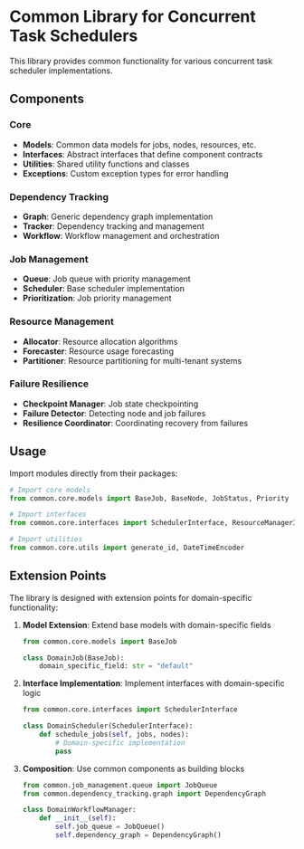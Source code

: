 # Common Library for Concurrent Task Schedulers

This library provides common functionality for various concurrent task scheduler implementations.

## Components

### Core

- **Models**: Common data models for jobs, nodes, resources, etc.
- **Interfaces**: Abstract interfaces that define component contracts
- **Utilities**: Shared utility functions and classes
- **Exceptions**: Custom exception types for error handling

### Dependency Tracking

- **Graph**: Generic dependency graph implementation
- **Tracker**: Dependency tracking and management
- **Workflow**: Workflow management and orchestration

### Job Management

- **Queue**: Job queue with priority management
- **Scheduler**: Base scheduler implementation
- **Prioritization**: Job priority management

### Resource Management

- **Allocator**: Resource allocation algorithms
- **Forecaster**: Resource usage forecasting
- **Partitioner**: Resource partitioning for multi-tenant systems

### Failure Resilience

- **Checkpoint Manager**: Job state checkpointing
- **Failure Detector**: Detecting node and job failures
- **Resilience Coordinator**: Coordinating recovery from failures

## Usage

Import modules directly from their packages:

```python
# Import core models
from common.core.models import BaseJob, BaseNode, JobStatus, Priority

# Import interfaces
from common.core.interfaces import SchedulerInterface, ResourceManagerInterface

# Import utilities
from common.core.utils import generate_id, DateTimeEncoder
```

## Extension Points

The library is designed with extension points for domain-specific functionality:

1. **Model Extension**: Extend base models with domain-specific fields
   ```python
   from common.core.models import BaseJob
   
   class DomainJob(BaseJob):
       domain_specific_field: str = "default"
   ```

2. **Interface Implementation**: Implement interfaces with domain-specific logic
   ```python
   from common.core.interfaces import SchedulerInterface
   
   class DomainScheduler(SchedulerInterface):
       def schedule_jobs(self, jobs, nodes):
           # Domain-specific implementation
           pass
   ```

3. **Composition**: Use common components as building blocks
   ```python
   from common.job_management.queue import JobQueue
   from common.dependency_tracking.graph import DependencyGraph
   
   class DomainWorkflowManager:
       def __init__(self):
           self.job_queue = JobQueue()
           self.dependency_graph = DependencyGraph()
   ```